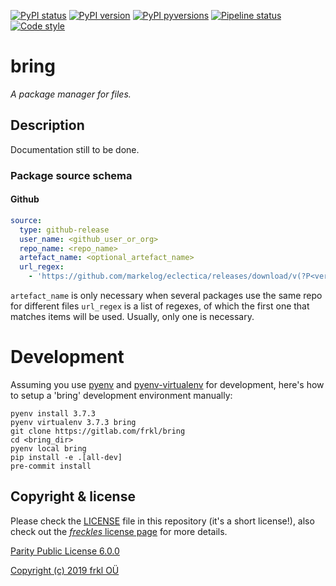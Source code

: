 [![PyPI status](https://img.shields.io/pypi/status/bring.svg)](https://pypi.python.org/pypi/bring/)
[![PyPI version](https://img.shields.io/pypi/v/bring.svg)](https://pypi.python.org/pypi/bring/)
[![PyPI pyversions](https://img.shields.io/pypi/pyversions/bring.svg)](https://pypi.python.org/pypi/bring/)
[![Pipeline status](https://gitlab.com/frkl/bring/badges/develop/pipeline.svg)](https://gitlab.com/frkl/bring/pipelines)
[![Code style](https://img.shields.io/badge/code%20style-black-000000.svg)](https://github.com/ambv/black)

# bring

*A package manager for files.*


## Description

Documentation still to be done.

### Package source schema

#### Github

```yaml
source:
  type: github-release
  user_name: <github_user_or_org>
  repo_name: <repo_name>
  artefact_name: <optional_artefact_name>
  url_regex:
    - 'https://github.com/markelog/eclectica/releases/download/v(?P<version>.*)/ec_(?P<os>.*)_(?P<arch>.*)$'
```

``artefact_name`` is only necessary when several packages use the same repo for different files
``url_regex`` is a list of regexes, of which the first one that matches items will be used. Usually, only one is necessary.

# Development

Assuming you use [pyenv](https://github.com/pyenv/pyenv) and [pyenv-virtualenv](https://github.com/pyenv/pyenv-virtualenv) for development, here's how to setup a 'bring' development environment manually:

    pyenv install 3.7.3
    pyenv virtualenv 3.7.3 bring
    git clone https://gitlab.com/frkl/bring
    cd <bring_dir>
    pyenv local bring
    pip install -e .[all-dev]
    pre-commit install


## Copyright & license

Please check the [LICENSE](/LICENSE) file in this repository (it's a short license!), also check out the [*freckles* license page](https://freckles.io/license) for more details.

[Parity Public License 6.0.0](https://licensezero.com/licenses/parity)

[Copyright (c) 2019 frkl OÜ](https://frkl.io)

